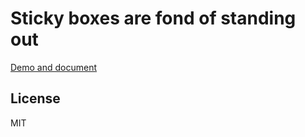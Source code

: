 Sticky boxes are fond of standing out
=====================================

[Demo and document](http://yuku-t.com/jquery-scrollchaser)

License
-------

MIT
